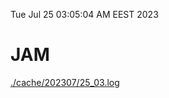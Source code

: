 Tue Jul 25 03:05:04 AM EEST 2023
# JAM
<a href='./cache/202307/25_03.log'>./cache/202307/25_03.log</a>

